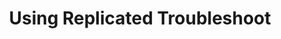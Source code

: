 ---
  title: "Using Replicated Troubleshoot"
  description: "A step-by-step guide to shipping your application with the Replicated Native Scheduler."
  level: "replicatedTroubleshoot"
  icon: "replicatedTroubleshoot"
  gradient: "console"
  index: false
  chapters:
---